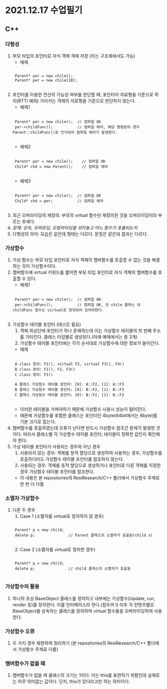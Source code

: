 # 2021.12.17 수업필기
## C++
### 다형성
1. 부모 타입의 포인터로 자식 객체 객체 저장 (이는 구조체에서도 가능)
    * 예제
    <pre><code>
    Parent* per = new chile();
    Parent* per = new chile[10];
    </code></pre>
2. 포인터를 이용한 연산의 가능성 여부를 판단할 때, 포인터이 자료형을 기준으로 하지(RTTI 예외) 가리키는 객체의 자료형을 기준으로 판단하지 않는다.
    * 예제1
    <pre><code>
    Parent* per = new chile();  // 컴파일 OK
    per->childFunc();           // 컴파일 에러, 해당 명령문의 경우 Parent::childFunc()로 인식되어 컴파일 에러가 발생한다.
    </code></pre>
    * 예제2
    <pre><code>
    Parent* per = new chile();    // 컴파일 OK
    Child* chd = new Parent();    // 컴파일 에러
    </code></pre>
    * 예제3
    <pre><code>
    Parent* per = new chile();  // 컴파일 OK
    Child* chd = per;           // 컴파일 에러
    </code></pre>
3. 최근 오버라이딩의 재정의: 부모의 virtual 함수만 재정의한 것을 오버라이딩이라 부르는 추세다.
4. *문제: 상속, 오버로딩, 오법라이딩을 섞어놓고 어느 함수가 호출되는지*
5. 다형성의 의미: 모습은 같은데 형태는 다르다. 문장은 같은데 결과는 다르다.

### 가상함수
1. 가상 함수는 부모 타입 포인터로 자식 객체의 멤버함수를 호출할 수 없는 것을 해결하는 것이 가상함수이다.
2. 멤버함수에 virtual 키워드를 붙이면 부모 타입 포인터로 자식 객체의 멤버함수를 호출할 수 있다.
    * 예제1
    <pre><code>
    Parent* per = new chile();  // 컴파일 OK
    per->childFunc();           // 컴파일 OK, 단 chile 클래스 내 childFunc 함수는 virtual로 정의되어 있어야한다.
    </code></pre>
3. 가상함수 테이블 포인터 (테스트 필요)
    1) 객체 최상단에 포인터가 하나 존재하는데 이는 가상함수 테이블의 첫 번째 주소를 가리킨다. 클래스 타입별로 생성된다.(아래 예제에서는 총 3개)
    2) 가상함수 테이블 포인터에는 각각 순서대로 가상함수에 대한 정보가 들어간다. 
    * 예제
    <pre><code>
    A class 정의: F1(), virtual F2, virtual F3(), F4()
    B class 정의: F1(), F2, F3()
    C class 정의: F1()
    
    A 클래스 가상함수 테이블 포인터: [0]: A::F2, [1]: A::F3
    B 클래스 가상함수 테이블 포인터: [0]: B::F2, [1]: B::F3
    C 클래스 가상함수 테이블 포인터: [0]: B::F2, [1]: B::F3
    </code></pre>
    * 이러한 테이블을 거쳐야하기 때문에 가상함수 사용시 성능이 떨어진다.
    * 때문에 가상함수를 포함한 클래스는 포인터인 4byte(64bit에서는 8byte)를 기본 크기로 잡는다.
4. 멤버함수를 호출하였는데 오류가 난다면 반드시 가상함수 참조간 문제가 발생한 것이다. 따라서 클래스별 각 가상함수 테이블 포인터, 테이블이 정확한 값인지 확인해야 한다.
5. 가상 테이블 포인터가 사용되는 경우와 아닌 경우
    1) 사용되지 않는 경우: 객체를 정적 할당으로 생성하여 사용하는 경우, 가상함수를 호출하더라도 가상함수 테이블 포인터를 참조하지 않는다.
    2) 사용되는 경우: 객체를 동적 할당으로 생성하거나 포인터로 다른 객체를 지정한 경우 가상함수 테이블 포인터를 참조한다. 
    * 이 내용은 본 repositories의 ResiResearch/C++ 폴더에서 가상함수 주제로 한 번 더 다룸

### 소멸자 가상함수
1. 다른 두 경우
    1) Case 1 (소멸자를 virtual로 정의하지 않 경우)
    <pre><code>
    Parent* p = new child;
    delete p;               // Parent 클래스의 소멸자가 호출됨(child x)
    </code></pre>
    2) Case 2 (소멸자를 virtual로 정의한 경우)
    <pre><code>
    Parent* p = new child;
    delete p;               // child 클래스의 소멸자가 호출됨
    </code></pre>

### 가상함수의 활용
1. 하나의 조상 BaseObject 클래스를 정의하고 내부에는 가상함수(Update, run, render 등)를 정의한다. 이를 인터페이스라 한다.(접두어 I) 이후 각 컨텐츠별로 BaseObject를 상속하는 클래스를 정의하여 virtual 함수들을 오버라이딩하여 사용한다.

### 가상함수 오류
1. 두 가지 경우 재현하여 정리하기 (본 repositories의 ResiResearch/C++ 폴더에서 가상함수 주제로 다룸)
    
### 멤버함수가 없을 때
1. 멤버함수가 없을 때 클래스의 크기는 1이다. 이는 this를 표현하기 위함인데 실제로는 아무 의미없는 값이다. 단지, this가 있다라고만 하는 의미이다.
